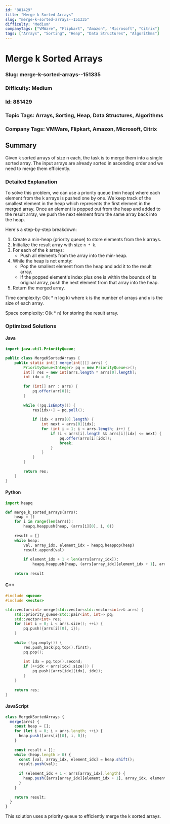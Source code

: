 ```yaml
---
id: "881429"
title: "Merge k Sorted Arrays"
slug: "merge-k-sorted-arrays--151335"
difficulty: "Medium"
companyTags: ["VMWare", "Flipkart", "Amazon", "Microsoft", "Citrix"]
tags: ["Arrays", "Sorting", "Heap", "Data Structures", "Algorithms"]
---
```


**Merge k Sorted Arrays**
=====================

### Slug: merge-k-sorted-arrays--151335
### Difficulty: Medium
### Id: 881429
### Topic Tags: Arrays, Sorting, Heap, Data Structures, Algorithms
### Company Tags: VMWare, Flipkart, Amazon, Microsoft, Citrix


## Summary
Given k sorted arrays of size n each, the task is to merge them into a single sorted array. The input arrays are already sorted in ascending order and we need to merge them efficiently.

### Detailed Explanation

To solve this problem, we can use a priority queue (min heap) where each element from the k arrays is pushed one by one. We keep track of the smallest element in the heap which represents the first element in the merged array. Once an element is popped out from the heap and added to the result array, we push the next element from the same array back into the heap.

Here's a step-by-step breakdown:

1. Create a min-heap (priority queue) to store elements from the k arrays.
2. Initialize the result array with size `n * k`.
3. For each of the k arrays:
    - Push all elements from the array into the min-heap.
4. While the heap is not empty:
    - Pop the smallest element from the heap and add it to the result array.
    - If the popped element's index plus one is within the bounds of its original array, push the next element from that array into the heap.
5. Return the merged array.

Time complexity: O(k \* n log k) where `k` is the number of arrays and `n` is the size of each array.

Space complexity: O(k \* n) for storing the result array.

### Optimized Solutions

#### Java
```java
import java.util.PriorityQueue;

public class MergeKSortedArrays {
    public static int[] merge(int[][] arrs) {
        PriorityQueue<Integer> pq = new PriorityQueue<>();
        int[] res = new int[arrs.length * arrs[0].length];
        int idx = 0;
        
        for (int[] arr : arrs) {
            pq.offer(arr[0]);
        }
        
        while (!pq.isEmpty()) {
            res[idx++] = pq.poll();
            
            if (idx < arrs[0].length) {
                int next = arrs[0][idx];
                for (int i = 1; i < arrs.length; i++) {
                    if (i < arrs[i].length && arrs[i][idx] <= next) {
                        pq.offer(arrs[i][idx]);
                        break;
                    }
                }
            }
        }
        
        return res;
    }
}
```

#### Python
```python
import heapq

def merge_k_sorted_arrays(arrs):
    heap = []
    for i in range(len(arrs)):
        heapq.heappush(heap, (arrs[i][0], i, 0))
    
    result = []
    while heap:
        val, array_idx, element_idx = heapq.heappop(heap)
        result.append(val)
        
        if element_idx + 1 < len(arrs[array_idx]):
            heapq.heappush(heap, (arrs[array_idx][element_idx + 1], array_idx, element_idx + 1))
    
    return result
```

#### C++
```cpp
#include <queue>
#include <vector>

std::vector<int> merge(std::vector<std::vector<int>>& arrs) {
    std::priority_queue<std::pair<int, int>> pq;
    std::vector<int> res;
    for (int i = 0; i < arrs.size(); ++i) {
        pq.push({arrs[i][0], i});
    }
    
    while (!pq.empty()) {
        res.push_back(pq.top().first);
        pq.pop();
        
        int idx = pq.top().second;
        if (++idx < arrs[idx].size()) {
            pq.push({arrs[idx][idx], idx});
        }
    }
    
    return res;
}
```

#### JavaScript
```javascript
class MergeKSortedArrays {
  merge(arrs) {
    const heap = [];
    for (let i = 0; i < arrs.length; ++i) {
      heap.push([arrs[i][0], i, 0]);
    }
    
    const result = [];
    while (heap.length > 0) {
      const [val, array_idx, element_idx] = heap.shift();
      result.push(val);
      
      if (element_idx + 1 < arrs[array_idx].length) {
        heap.push([arrs[array_idx][element_idx + 1], array_idx, element_idx + 1]);
      }
    }
    
    return result;
  }
}
```

This solution uses a priority queue to efficiently merge the k sorted arrays.